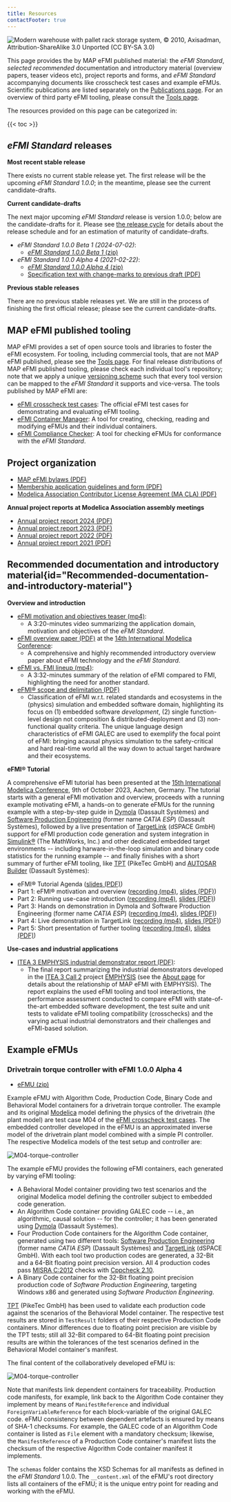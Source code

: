 ```yaml
---
title: Resources
contactFooter: true
---
```


![Modern warehouse with pallet rack storage system, © 2010, Axisadman, Attribution-ShareAlike 3.0 Unported (CC BY-SA 3.0)](/media/resources/modern-warehouse-with-pallet-rack-storage-system.png)

This page provides the by MAP eFMI published material: the _eFMI Standard_, _selected recommended_ documentation and introductory material (overview papers, teaser videos etc), project reports and forms, and _eFMI Standard_ accompanying documents like crosscheck test cases and example eFMUs. Scientific publications are listed separately on the [Publications page](/publications/). For an overview of third party eFMI tooling, please consult the [Tools page](/tools/).

The resources provided on this page can be categorized in:

{{< toc >}}

## _eFMI Standard_ releases

**Most recent stable release**

There exists no current stable release yet. The first release will be the upcoming _eFMI Standard 1.0.0_; in the meantime, please see the current candidate-drafts.

**Current candidate-drafts**

The next major upcoming _eFMI Standard_ release is version 1.0.0; below are the candidate-drafts for it. Please see [the release cycle](/standard/#release-cycle-and-versioning) for details about the release schedule and for an estimation of maturity of candidate-drafts.

 - _eFMI Standard 1.0.0 Beta 1 (2024-07-02)_:
   - [_eFMI Standard 1.0.0 Beta 1_ (zip)](/media/resources/eFMI-Standard-1.0.0-Beta-1.zip)
 - _eFMI Standard 1.0.0 Alpha 4 (2021-02-22)_:
   - [_eFMI Standard 1.0.0 Alpha 4_ (zip)](/media/resources/eFMI-Standard-1.0.0-Alpha-4.zip)
   - [Specification text with change-marks to previous draft (PDF)](/media/resources/eFMI-Standard-1.0.0-Alpha-4-specification-text-changemarks.pdf)

**Previous stable releases**

There are no previous stable releases yet. We are still in the process of finishing the first official release; please see the current candidate-drafts.

## MAP eFMI published tooling

MAP eFMI provides a set of open source tools and libraries to foster the eFMI ecosystem. For tooling, including commercial tools, that are not MAP eFMI published, please see the [Tools page](/tools/). For final release distributions of MAP eFMI published tooling, please check each individual tool's repository; note that we apply a unique [versioning scheme](/standard/#versioning-scheme) such that every tool version can be mapped to the _eFMI Standard_ it supports and vice-versa. The tools published by MAP eFMI are:

 - [eFMI crosscheck test cases](https://github.com/modelica/efmi-testcases/releases): The official eFMI test cases for demonstrating and evaluating eFMI tooling. 
 - [eFMI Container Manager](https://github.com/modelica/efmi-containermanager/releases): A tool for creating, checking, reading and modifying eFMUs and their individual containers.
 - [eFMI Compliance Checker](https://github.com/modelica/efmi-compliancechecker/releases): A tool for checking eFMUs for conformance with the _eFMI Standard_. 

## Project organization

 - [MAP eFMI bylaws (PDF)](/media/resources/MAP-eFMI-bylaws.pdf)
 - [Membership application guidelines and form (PDF)](/media/resources/MAP-eFMI-application.pdf)
 - [Modelica Association Contributor License Agreement (MA CLA) (PDF)](/media/resources/Modelica-Association-CLA.pdf)

**Annual project reports at Modelica Association assembly meetings**

 - [Annual project report 2024 (PDF)](/media/resources/MAP-eFMI-annual-project-report-2024.pdf)
 - [Annual project report 2023 (PDF)](/media/resources/MAP-eFMI-annual-project-report-2023.pdf)
 - [Annual project report 2022 (PDF)](/media/resources/MAP-eFMI-annual-project-report-2022.pdf)
 - [Annual project report 2021 (PDF)](/media/resources/MAP-eFMI-annual-project-report-2021.pdf)

## Recommended documentation and introductory material{id="Recommended-documentation-and-introductory-material"}

**Overview and introduction**

 - [eFMI motivation and objectives teaser (mp4)](/media/resources/eFMI-Explained-in-4-Minutes.mp4):
   - A 3:20-minutes video summarizing the application domain, motivation and objectives of the _eFMI Standard_. 
 - [eFMI overview paper (PDF)](/media/resources/Modelica-Conference-2021-paper.pdf) at the [14th International Modelica Conference](https://2021.international.conference.modelica.org/):
   - A comprehensive and highly recommended introductory overview paper about eFMI technology and the _eFMI Standard_.
 - [eFMI vs. FMI lineup (mp4)](/media/resources/eFMI-vs-FMI.mp4):
   - A 3:32-minutes summary of the relation of eFMI compared to FMI, highlighting the need for another standard.
 - [eFMI® scope and delimitation (PDF)](/media/resources/eFMI-scope-and-delimitation.pdf)
   - Classification of eFMI w.r.t. related standards and ecosystems in the (physics) simulation and embedded software domain, highlighting its focus on (1) embedded software _development_, (2) single function-level design not composition & distributed-deployment and (3) non-functional quality criteria. The unique language design characteristics of eFMI GALEC are used to exemplify the focal point of eFMI: bringing acausal physics simulation to the safety-critical and hard real-time world all the way down to actual target hardware and their ecosystems.

**eFMI® Tutorial**

A comprehensive eFMI tutorial has been presented at the [15th International Modelica Conference](https://2023.international.conference.modelica.org/), 9th of October 2023, Aachen, Germany. The tutorial starts with a general eFMI motivation and overview, proceeds with a running example motivating eFMI, a hands-on to generate eFMUs for the running example with a step-by-step guide in [Dymola](https://www.dymola.com/) (Dassault Systèmes) and [Software Production Engineering](https://my.3dexperience.3ds.com/welcome/compass-world/3dexperience-industries/transportation-and-mobility/smart-safe-and-connected/embedded-software-engineering/systems-software-production-engineer) (former name _CATIA ESP_) (Dassault Systèmes), followed by a live presentation of [TargetLink](https://www.dspace.com/en/pub/home/products/sw/pcgs/targetlink.cfm#180_25805) (dSPACE GmbH) support for eFMI production code generation and system integration in [Simulink®](https://www.mathworks.com/products/simulink.html) (The MathWorks, Inc.) and other dedicated embedded target environments -- including harware-in-the-loop simulation and binary code statistics for the running example -- and finally finishes with a short summary of further eFMI tooling, like [TPT](https://piketec.com/tpt/) (PikeTec GmbH) and [AUTOSAR Builder](https://www.3ds.com/products-services/catia/products/autosar-builder/) (Dassault Systèmes):

 - eFMI® Tutorial Agenda
 ([slides (PDF)](/media/resources/eFMI-Tutorial-Agenda.pdf))
 - Part 1: eFMI® motivation and overview
 ([recording (mp4)](/media/resources/eFMI-Tutorial-Part-1.mp4), [slides (PDF)](/media/resources/eFMI-Tutorial-Part-1.pdf))
 - Part 2: Running use-case introduction
 ([recording (mp4)](/media/resources/eFMI-Tutorial-Part-2.mp4), [slides (PDF)](/media/resources/eFMI-Tutorial-Part-2.pdf))
 - Part 3: Hands on demonstration in Dymola and Software Production Engineering (former name _CATIA ESP_)
 ([recording (mp4)](/media/resources/eFMI-Tutorial-Part-3.mp4), [slides (PDF)](/media/resources/eFMI-Tutorial-Part-3.pdf))
 - Part 4: Live demonstration in TargetLink
 ([recording (mp4)](/media/resources/eFMI-Tutorial-Part-4.mp4), [slides (PDF)](/media/resources/eFMI-Tutorial-Part-4.pdf))
 - Part 5: Short presentation of further tooling
 ([recording (mp4)](/media/resources/eFMI-Tutorial-Part-5.mp4), [slides (PDF)](/media/resources/eFMI-Tutorial-Part-5.pdf))

**Use-cases and industrial applications**

 - [ITEA 3 EMPHYSIS industrial demonstrator report (PDF)](/media/resources/emphysis-public-demonstrator-summary.pdf):
   - The final report summarizing the industrial demonstrators developed in the [ITEA 3 Call 2](https://itea4.org/) project [EMPHYSIS](https://itea4.org/project/emphysis.html) (see the [About page](/about/#project-history) for details about the relationship of MAP eFMI with EMPHYSIS). The report explains the used eFMI tooling and tool interactions, the performance assessment conducted to compare eFMI with state-of-the-art embedded software development, the test suite and unit tests to validate eFMI tooling compatibility (crosschecks) and the varying actual industrial demonstrators and their challenges and eFMI-based solution.

## Example eFMUs

### Drivetrain torque controller with eFMI 1.0.0 Alpha 4

 - [eFMU (zip)](/media/resources/M04-example-eFMU-for-eFMI-1-0-0-Alpha-4.zip)

Example eFMU with Algorithm Code, Production Code, Binary Code and Behavioral Model containers for a drivetrain torque controller. The example and its original [Modelica](https://modelica.org/modelicalanguage.html) model defining the physics of the drivetrain (the plant model) are test case M04 of the [eFMI crosscheck test cases](https://github.com/modelica/efmi-testcases). The embedded controller developed in the eFMU is an approximated inverse model of the drivetrain plant model combined with a simple PI controller. The respective Modelica models of the test setup and controller are:

![M04-torque-controller](/media/resources/M04-example-scenario.png)

The example eFMU provides the following eFMI containers, each generated by varying eFMI tooling:

 - A Behavioral Model container providing two test scenarios and the original Modelica model defining the controller subject to embedded code generation.
 - An Algorithm Code container providing GALEC code -- i.e., an algorithmic, causal solution -- for the controller; it has been generated using [Dymola](https://www.dymola.com/) (Dassault Systèmes).
 - Four Production Code containers for the Algorithm Code container, generated using two different tools: [Software Production Engineering](https://my.3dexperience.3ds.com/welcome/compass-world/3dexperience-industries/transportation-and-mobility/smart-safe-and-connected/embedded-software-engineering/systems-software-production-engineer) (former name _CATIA ESP_) (Dassault Systèmes) and [TargetLink](https://www.dspace.com/en/pub/home/products/sw/pcgs/targetlink.cfm#180_25805) (dSPACE GmbH). With each tool two production codes are generated, a 32-Bit and a 64-Bit floating point precision version. All 4 production codes pass [MISRA C:2012](https://www.misra.org.uk/) checks with [Cppcheck 2.10](https://cppcheck.sourceforge.io/).
 - A Binary Code container for the 32-Bit floating point precision production code of _Software Production Engineering_, targeting Windows x86 and generated using _Software Production Engineering_.

[TPT](https://piketec.com/tpt/) (PikeTec GmbH) has been used to validate each production code against the scenarios of the Behavioral Model container. The respective test results are stored in `TestResult` folders of their respective Production Code containers. Minor differences due to floating point precision are visible by the TPT tests; still all 32-Bit compared to 64-Bit floating point precision results are within the tolerances of the test scenarios defined in the Behavioral Model container's manifest.

The final content of the collaboratively developed eFMU is:

![M04-torque-controller](/media/resources/M04-example-eFMU-content.png)

Note that manifests link dependent containers for traceability. Production code manifests, for example, link back to the Algorithm Code container they implement by means of `ManifestReference` and individual `ForeignVariableReference` for each block-variable of the original GALEC code. eFMU consistency between dependent artefacts is ensured by means of SHA-1 checksums. For example, the GALEC code of an Algorithm Code container is listed as `File` element with a mandatory checksum; likewise, the `ManifestReference` of a Production Code container's manifest lists the checksum of the respective Algorithm Code container manifest it implements.

The `schemas` folder contains the XSD Schemas for all manifests as defined in the _eFMI Standard_ 1.0.0. The `__content.xml` of the eFMU's root directory lists all containers of the eFMU; it is the unique entry point for reading and working with the eFMU. 
